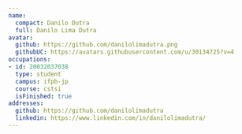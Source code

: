 ```yaml
---
name:
  compact: Danilo Dutra
  full: Danilo Lima Dutra
avatar:
  github: https://github.com/danilolimadutra.png
  githubUC: https://avatars.githubusercontent.com/u/30134725?v=4
occupations:
- id: 20032037038
  type: student
  campus: ifpb-jp
  course: cstsi
  isFinished: true
addresses:
  github: https://github.com/danilolimadutra
  linkedin: https://www.linkedin.com/in/danilolimadutra/
---
```

